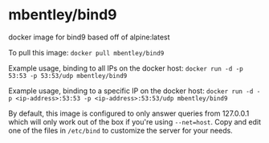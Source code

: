 mbentley/bind9
==============

docker image for bind9
based off of alpine:latest

To pull this image:
`docker pull mbentley/bind9`

Example usage, binding to all IPs on the docker host:
`docker run -d -p 53:53 -p 53:53/udp mbentley/bind9`

Example usage, binding to a specific IP on the docker host:
`docker run -d -p <ip-address>:53:53 -p <ip-address>:53:53/udp mbentley/bind9`

By default, this image is configured to only answer queries from 127.0.0.1 which will only work out of the box if you're using `--net=host`.  Copy and edit one of the files in `/etc/bind` to customize the server for your needs.
